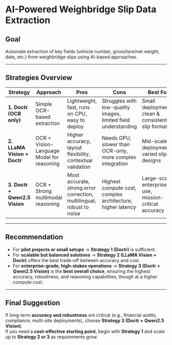 # AI-Powered Weighbridge Slip Data Extraction

## Goal
Automate extraction of key fields (vehicle number, gross/tare/net weight, date, etc.) from weighbridge slips using AI-based approaches.

---

## Strategies Overview

| **Strategy** | **Approach** | **Pros** | **Cons** | **Best For** |
|--------------|--------------|----------|-----------|--------------|
| **1. Doctr (OCR only)** | Simple OCR-based extraction | Lightweight, fast, runs on CPU, easy to deploy | Struggles with low-quality images, limited field understanding | Small deployments, clean & consistent slip formats |
| **2. LLaMA Vision + Doctr** | OCR + Vision-Language Model for reasoning | Higher accuracy, layout flexibility, contextual validation | Needs GPU, slower than OCR-only, more complex integration | Mid-scale deployments, varied slip designs |
| **3. Doctr + Qwen2.5 Vision** | OCR + Strong multimodal reasoning | Most accurate, strong error correction, multilingual, robust to noise | Highest compute cost, complex architecture, higher latency | Large-scale enterprise use, mission-critical accuracy |

---

## Recommendation

- For **pilot projects or small setups** → **Strategy 1 (Doctr)** is sufficient.  
- For **scalable but balanced solutions** → **Strategy 2 (LLaMA Vision + Doctr)** offers the best trade-off between accuracy and cost.  
- For **enterprise-grade, high-stakes operations** → **Strategy 3 (Doctr + Qwen2.5 Vision)** is the **best overall choice**, ensuring the highest accuracy, robustness, and reasoning capabilities, though at a higher compute cost.

---

## Final Suggestion
If long-term **accuracy and robustness** are critical (e.g., financial audits, compliance, multi-site deployments), choose **Strategy 3 (Doctr + Qwen2.5 Vision)**.  
If you need a **cost-effective starting point**, begin with **Strategy 1** and scale up to **Strategy 2 or 3** as requirements grow.  


